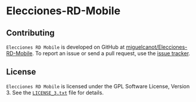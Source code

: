 # Elecciones-RD-Mobile

Contributing
------------

`Elecciones RD Mobile` is developed on GitHub at [miguelcanot/Elecciones-RD-Mobile](https://github.com/miguelcanot/Elecciones-RD-Mobile).
To report an issue or send a pull request, use the
[issue tracker](https://github.com/miguelcanot/Elecciones-RD-Mobile/issues).

License
-------

`Elecciones RD Mobile` is licensed under the GPL Software License, Version 3. See
the [`LICENSE_3.txt`](./LICENSE_3_0.txt) file for details.
